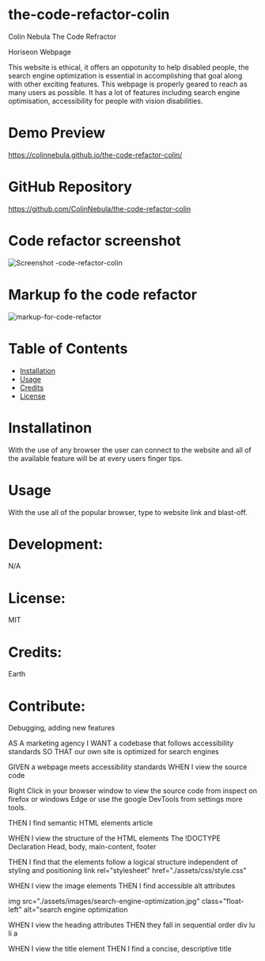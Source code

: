 # the-code-refactor-colin

Colin Nebula The Code Refractor

Horiseon Webpage

This website is ethical, it offers an oppotunity to help disabled people, the search engine optimization is essential in accomplishing that goal along with other exciting features. This webpage is properly geared to reach as many users as possible. It has a lot of features including search engine optimisation, accessibility for people with vision disabilities.

# Demo Preview 
https://colinnebula.github.io/the-code-refactor-colin/

# GitHub Repository
https://github.com/ColinNebula/the-code-refactor-colin

# Code refactor screenshot
![Screenshot -code-refactor-colin](https://user-images.githubusercontent.com/57843842/125205444-4a7e8a00-e250-11eb-9b3b-332b86c4dbad.png)

# Markup fo the code refactor
![markup-for-code-refactor](https://user-images.githubusercontent.com/57843842/125206026-f923ca00-e252-11eb-880b-0a9f3bef7b09.png)


# Table of Contents

* [Installation](#installation)
* [Usage](#usage)
* [Credits](#credits)
* [License](#license)


# Installatinon
With the use of any browser the user can connect to the website and all of the available feature will be at every users finger tips.

# Usage 
With the use all of the popular browser, type to website link and blast-off.

# Development: 
N/A

# License: 
MIT

# Credits: 
Earth

# Contribute:
Debugging, adding new features


AS A marketing agency I WANT a codebase that follows accessibility standards SO THAT our own site is optimized for search engines

GIVEN a webpage meets accessibility standards WHEN I view the source code

Right Click in your browser window to view the source code from inspect on firefox or windows Edge or use the google DevTools from settings more tools.

THEN I find semantic HTML elements article

WHEN I view the structure of the HTML elements The !DOCTYPE Declaration Head, body, main-content, footer

THEN I find that the elements follow a logical structure independent of styling and positioning link rel="stylesheet" href="./assets/css/style.css"

WHEN I view the image elements THEN I find accessible alt attributes

img src="./assets/images/search-engine-optimization.jpg" class="float-left" alt="search engine optimization

WHEN I view the heading attributes THEN they fall in sequential order div lu li a

WHEN I view the title element THEN I find a concise, descriptive title